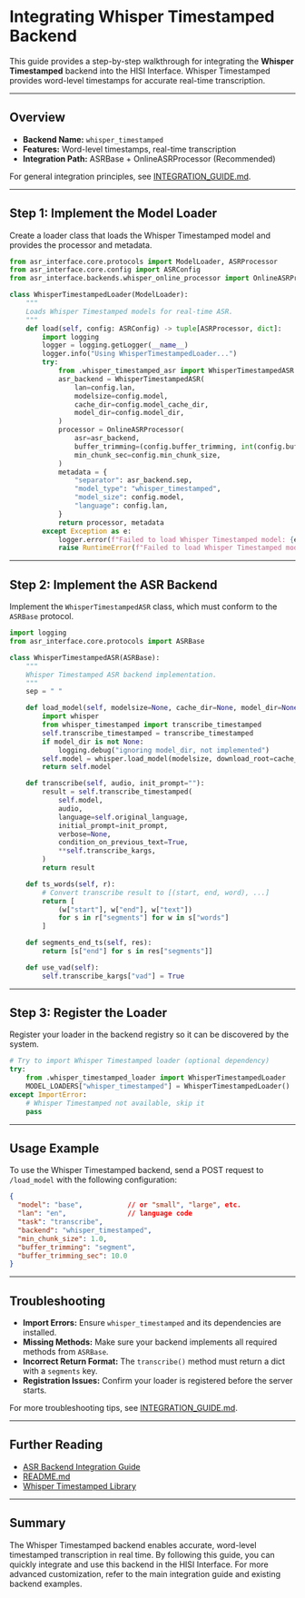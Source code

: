 # Integrating Whisper Timestamped Backend

This guide provides a step-by-step walkthrough for integrating the **Whisper Timestamped** backend into the HISI Interface. Whisper Timestamped provides word-level timestamps for accurate real-time transcription.

---

## Overview

- **Backend Name:** `whisper_timestamped`
- **Features:** Word-level timestamps, real-time transcription
- **Integration Path:** ASRBase + OnlineASRProcessor (Recommended)

For general integration principles, see [INTEGRATION_GUIDE.md](INTEGRATION_GUIDE.md).

---

## Step 1: Implement the Model Loader

Create a loader class that loads the Whisper Timestamped model and provides the processor and metadata.

```python
from asr_interface.core.protocols import ModelLoader, ASRProcessor
from asr_interface.core.config import ASRConfig
from asr_interface.backends.whisper_online_processor import OnlineASRProcessor

class WhisperTimestampedLoader(ModelLoader):
    """
    Loads Whisper Timestamped models for real-time ASR.
    """
    def load(self, config: ASRConfig) -> tuple[ASRProcessor, dict]:
        import logging
        logger = logging.getLogger(__name__)
        logger.info("Using WhisperTimestampedLoader...")
        try:
            from .whisper_timestamped_asr import WhisperTimestampedASR
            asr_backend = WhisperTimestampedASR(
                lan=config.lan,
                modelsize=config.model,
                cache_dir=config.model_cache_dir,
                model_dir=config.model_dir,
            )
            processor = OnlineASRProcessor(
                asr=asr_backend,
                buffer_trimming=(config.buffer_trimming, int(config.buffer_trimming_sec)),
                min_chunk_sec=config.min_chunk_size,
            )
            metadata = {
                "separator": asr_backend.sep,
                "model_type": "whisper_timestamped",
                "model_size": config.model,
                "language": config.lan,
            }
            return processor, metadata
        except Exception as e:
            logger.error(f"Failed to load Whisper Timestamped model: {e}", exc_info=True)
            raise RuntimeError(f"Failed to load Whisper Timestamped model: {e}") from e
```

---

## Step 2: Implement the ASR Backend

Implement the `WhisperTimestampedASR` class, which must conform to the `ASRBase` protocol.

```python
import logging
from asr_interface.core.protocols import ASRBase

class WhisperTimestampedASR(ASRBase):
    """
    Whisper Timestamped ASR backend implementation.
    """
    sep = " "

    def load_model(self, modelsize=None, cache_dir=None, model_dir=None):
        import whisper
        from whisper_timestamped import transcribe_timestamped
        self.transcribe_timestamped = transcribe_timestamped
        if model_dir is not None:
            logging.debug("ignoring model_dir, not implemented")
        self.model = whisper.load_model(modelsize, download_root=cache_dir)
        return self.model

    def transcribe(self, audio, init_prompt=""):
        result = self.transcribe_timestamped(
            self.model,
            audio,
            language=self.original_language,
            initial_prompt=init_prompt,
            verbose=None,
            condition_on_previous_text=True,
            **self.transcribe_kargs,
        )
        return result

    def ts_words(self, r):
        # Convert transcribe result to [(start, end, word), ...]
        return [
            (w["start"], w["end"], w["text"])
            for s in r["segments"] for w in s["words"]
        ]

    def segments_end_ts(self, res):
        return [s["end"] for s in res["segments"]]

    def use_vad(self):
        self.transcribe_kargs["vad"] = True
```

---

## Step 3: Register the Loader

Register your loader in the backend registry so it can be discovered by the system.

```python
# Try to import Whisper Timestamped loader (optional dependency)
try:
    from .whisper_timestamped_loader import WhisperTimestampedLoader
    MODEL_LOADERS["whisper_timestamped"] = WhisperTimestampedLoader()
except ImportError:
    # Whisper Timestamped not available, skip it
    pass
```

---

## Usage Example

To use the Whisper Timestamped backend, send a POST request to `/load_model` with the following configuration:

```json
{
  "model": "base",           // or "small", "large", etc.
  "lan": "en",               // language code
  "task": "transcribe",
  "backend": "whisper_timestamped",
  "min_chunk_size": 1.0,
  "buffer_trimming": "segment",
  "buffer_trimming_sec": 10.0
}
```

---

## Troubleshooting

- **Import Errors:** Ensure `whisper_timestamped` and its dependencies are installed.
- **Missing Methods:** Make sure your backend implements all required methods from `ASRBase`.
- **Incorrect Return Format:** The `transcribe()` method must return a dict with a `segments` key.
- **Registration Issues:** Confirm your loader is registered before the server starts.

For more troubleshooting tips, see [INTEGRATION_GUIDE.md](INTEGRATION_GUIDE.md#troubleshooting).

---

## Further Reading

- [ASR Backend Integration Guide](INTEGRATION_GUIDE.md)
- [README.md](../README.md)
- [Whisper Timestamped Library](https://github.com/linto-ai/whisper-timestamped)

---

## Summary

The Whisper Timestamped backend enables accurate, word-level timestamped transcription in real time. By following this guide, you can quickly integrate and use this backend in the HISI Interface. For more advanced customization, refer to the main integration guide and existing backend examples.

